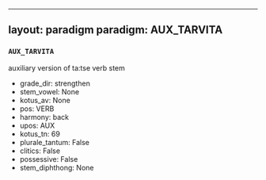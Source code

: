 
---
layout: paradigm
paradigm: AUX_TARVITA
---
### ` AUX_TARVITA `

auxiliary version of ta:tse verb stem
* grade_dir: strengthen
* stem_vowel: None
* kotus_av: None
* pos: VERB
* harmony: back
* upos: AUX
* kotus_tn: 69
* plurale_tantum: False
* clitics: False
* possessive: False
* stem_diphthong: None
